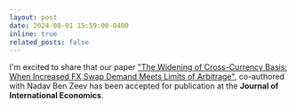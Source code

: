 ```yaml
---
layout: post
date: 2024-08-01 15:59:00-0400
inline: true
related_posts: false
---
```


I'm excited to share that our paper ["The Widening of Cross-Currency Basis: When Increased FX Swap Demand Meets Limits of Arbitrage"](https://papers.ssrn.com/sol3/papers.cfm?abstract_id=4246084), co-authored with Nadav Ben Zeev has been accepted for publication at the **Journal of International Economics**. 


